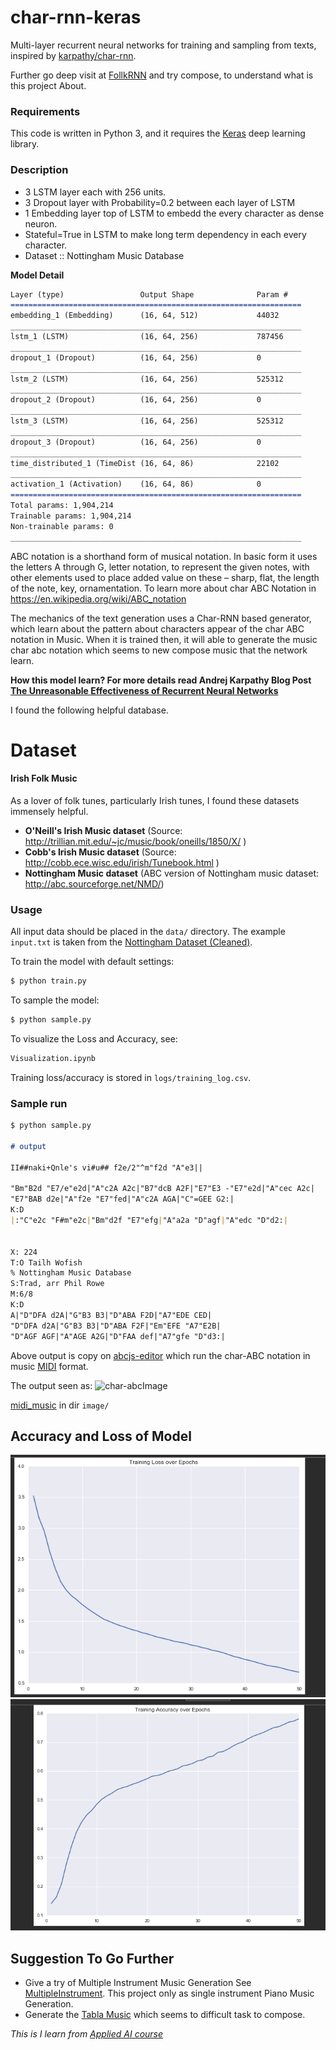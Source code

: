 # char-rnn-keras

Multi-layer recurrent neural networks for training and sampling from texts, inspired by [karpathy/char-rnn](https://github.com/karpathy/char-rnn).

Further go deep visit at [FollkRNN](https://folkrnn.org/) and try compose, to understand what is this project About.
### Requirements

This code is written in Python 3, and it requires the [Keras](https://keras.io) deep learning library.

### Description
* 3 LSTM layer each with 256 units.
* 3 Dropout layer with Probability=0.2 between each layer of LSTM
* 1 Embedding layer top of LSTM to embedd the every character as dense neuron.
* Stateful=True in LSTM to make long term dependency in each every character.
* Dataset :: Nottingham Music Database

**Model Detail**
```markdown
Layer (type)                 Output Shape              Param #   
=================================================================
embedding_1 (Embedding)      (16, 64, 512)             44032     
_________________________________________________________________
lstm_1 (LSTM)                (16, 64, 256)             787456    
_________________________________________________________________
dropout_1 (Dropout)          (16, 64, 256)             0         
_________________________________________________________________
lstm_2 (LSTM)                (16, 64, 256)             525312    
_________________________________________________________________
dropout_2 (Dropout)          (16, 64, 256)             0         
_________________________________________________________________
lstm_3 (LSTM)                (16, 64, 256)             525312    
_________________________________________________________________
dropout_3 (Dropout)          (16, 64, 256)             0         
_________________________________________________________________
time_distributed_1 (TimeDist (16, 64, 86)              22102     
_________________________________________________________________
activation_1 (Activation)    (16, 64, 86)              0         
=================================================================
Total params: 1,904,214
Trainable params: 1,904,214
Non-trainable params: 0
_________________________________________________________________
```
ABC notation is a shorthand form of musical notation. In basic form it uses the letters A through G, letter notation, to represent the given notes, with other elements used to place added value on these – sharp, flat, the length of the note, key, ornamentation. 
To learn more about char ABC Notation in https://en.wikipedia.org/wiki/ABC_notation

The mechanics of the text generation uses a Char-RNN based generator, which learn about the pattern about characters appear of the char ABC notation in Music.
When it is trained then, it will able to generate the music char abc notation which seems to new compose music that the network learn.

**How this model learn? For more details read Andrej Karpathy Blog Post [The Unreasonable Effectiveness of Recurrent Neural Networks](http://karpathy.github.io/2015/05/21/rnn-effectiveness/)**

I found the following helpful database.
# Dataset
#### Irish Folk Music 

As a lover of folk tunes, particularly Irish tunes, I found these datasets immensely helpful.
- **O'Neill's Irish Music dataset** (Source: http://trillian.mit.edu/~jc/music/book/oneills/1850/X/ )
- **Cobb's Irish Music dataset** (Source: http://cobb.ece.wisc.edu/irish/Tunebook.html )
- **Nottingham Music dataset** (ABC version of Nottingham music dataset: http://abc.sourceforge.net/NMD/)
### Usage

All input data should be placed in the `data/` directory. The example `input.txt` is taken from the [Nottingham Dataset (Cleaned)](https://github.com/jukedeck/nottingham-dataset).

To train the model with default settings:
```bash
$ python train.py
```

To sample the model:
```bash
$ python sample.py
```

To visualize the Loss and Accuracy, see:
```bash
Visualization.ipynb
```
Training loss/accuracy is stored in `logs/training_log.csv`.

### Sample run
```markdown
$ python sample.py

# output 

II##naki+Qnle's vi#u## f2e/2"^m"f2d "A"e3||

"Bm"B2d "E7/e"e2d|"A"c2A A2c|"B7"dcB A2F|"E7"E3 -"E7"e2d|"A"cec A2c|
"E7"BAB d2e|"A"f2e "E7"fed|"A"c2A AGA|"C"=GEE G2:|
K:D
|:"C"e2c "F#m"e2c|"Bm"d2f "E7"efg|"A"a2a "D"agf|"A"edc "D"d2:|


X: 224
T:O Tailh Wofish
% Nottingham Music Database
S:Trad, arr Phil Rowe
M:6/8
K:D
A|"D"DFA d2A|"G"B3 B3|"D"ABA F2D|"A7"EDE CED|
"D"DFA d2A|"G"B3 B3|"D"ABA F2F|"Em"EFE "A7"E2B|
"D"AGF AGF|"A"AGE A2G|"D"FAA def|"A7"gfe "D"d3:|

```
Above output is copy on [abcjs-editor](https://abcjs.net/abcjs-editor.html)  which run the char-ABC notation in music [MIDI](https://en.wikipedia.org/wiki/MIDI) format.

The output seen as:
![char-abcImage](https://github.com/sushant097/Music-Generation-Char-RNN/blob/master/image/abcjs%20editor-abcjs.net.png)


[midi_music](image/o_tailh_wofish.midi) in dir `image/` 


## Accuracy and Loss of Model

![loss](image/char_rnn_music_loss.png)![accuracy](image/char_rnn_music_accuracy.png)

## Suggestion To Go Further
* Give a try of Multiple Instrument Music Generation See [MultipleInstrument](https://www.youtube.com/watch?v=q-vsZ5s8PYs). This project only as single instrument Piano Music Generation.
* Generate the [Tabla Music](https://soundcloud.com/trivedigaurav/char-rnn-composes-long-composition) which seems to difficult task to compose.


<i>This is I learn from  [Applied AI course](https://www.appliedaicourse.com/)</i>
